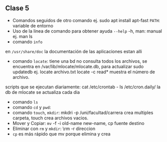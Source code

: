 ## Clase 5

- Comandos seguidos de otro comando ej. sudo apt install apt-fast
  `PATH`: variable de entorno
- Uso de la linea de comando para obtener ayuda
  `--help` -h, man: manual ej. man ls
- comando `info`

en `/usr/share/doc` la documentación de las aplicaciones estan alli

- comando `locate`: tiene una bd no consulta todos los archivos, se encuentra en /var/lib/mlocate/mlocate.db, para actualizar sudo updatedb ej. locate archivo.txt locate -c read\* muestra el número de archivo.

scripts que se ejecutan diariamente: cat /etc/crontab - ls /etc/cron.daily/ la db de mlocate se actualiza cada dia

- comando `ls`
- comando `cd` y `pwd`:
- comando `touch`, `mkdir`: mkdri -p /uni/facultad/carrera crea multiples carpeta, touch crea archivos vacios.
- Mover y Copiar: `mv` -f -i old-name new-name, cp fuente destino
- Eliminar con `rm` y `mkdir`: \rm -r direccion
- `cp` es más rápido que mv porque elimina y crea
